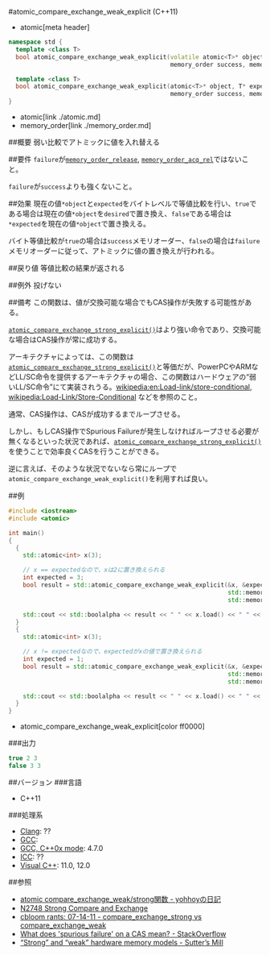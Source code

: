 #atomic_compare_exchange_weak_explicit (C++11)
* atomic[meta header]

```cpp
namespace std {
  template <class T>
  bool atomic_compare_exchange_weak_explicit(volatile atomic<T>* object, T* expected, T desired,
                                             memory_order success, memory_order failure) noexcept;

  template <class T>
  bool atomic_compare_exchange_weak_explicit(atomic<T>* object, T* expected, T desired,
                                             memory_order success, memory_order failure) noexcept;
}
```
* atomic[link ./atomic.md]
* memory_order[link ./memory_order.md]


##概要
弱い比較でアトミックに値を入れ替える


##要件
`failure`が[`memory_order_release`](./memory_order.md), [`memory_order_acq_rel`](./memory_order.md)ではないこと。

`failure`が`success`よりも強くないこと。


##効果
現在の値`*object`と`expected`をバイトレベルで等値比較を行い、`true`である場合は現在の値`*object`を`desired`で置き換え、`false`である場合は`*expected`を現在の値`*object`で置き換える。

バイト等値比較が`true`の場合は`success`メモリオーダー、`false`の場合は`failure`メモリオーダーに従って、アトミックに値の置き換えが行われる。


##戻り値
等値比較の結果が返される


##例外
投げない


##備考
この関数は、値が交換可能な場合でもCAS操作が失敗する可能性がある。

[`atomic_compare_exchange_strong_explicit()`](./atomic_compare_exchange_strong_explicit.md)はより強い命令であり、交換可能な場合はCAS操作が常に成功する。

アーキテクチャによっては、この関数は[`atomic_compare_exchange_strong_explicit()`](./atomic_compare_exchange_strong_explicit.md)と等価だが、PowerPCやARMなどLL/SC命令を提供するアーキテクチャの場合、この関数はハードウェアの“弱いLL/SC命令”にて実装されうる。[wikipedia:en:Load-link/store-conditional](http://en.wikipedia.org/wiki/Load-link%2Fstore-conditional), [wikipedia:Load-Link/Store-Conditional](http://ja.wikipedia.org/wiki/Load-Link%2FStore-Conditional) などを参照のこと。

通常、CAS操作は、CASが成功するまでループさせる。

しかし、もしCAS操作でSpurious Failureが発生しなければループさせる必要が無くなるといった状況であれば、[`atomic_compare_exchange_strong_explicit()`](./atomic_compare_exchange_strong_explicit.md)を使うことで効率良くCASを行うことができる。

逆に言えば、そのような状況でないなら常にループで`atomic_compare_exchange_weak_explicit()`を利用すれば良い。


##例
```cpp
#include <iostream>
#include <atomic>

int main()
{
  {
    std::atomic<int> x(3);

    // x == expectedなので、xは2に置き換えられる
    int expected = 3;
    bool result = std::atomic_compare_exchange_weak_explicit(&x, &expected, 2,
                                                             std::memory_order_acquire,
                                                             std::memory_order_acquire);

    std::cout << std::boolalpha << result << " " << x.load() << " " << expected << std::endl;
  }
  {
    std::atomic<int> x(3);

    // x != expectedなので、expectedがxの値で置き換えられる
    int expected = 1;
    bool result = std::atomic_compare_exchange_weak_explicit(&x, &expected, 2,
                                                             std::memory_order_acquire,
                                                             std::memory_order_acquire);

    std::cout << std::boolalpha << result << " " << x.load() << " " << expected << std::endl;
  }
}
```
* atomic_compare_exchange_weak_explicit[color ff0000]


###出力
```cpp
true 2 3
false 3 3
```


##バージョン
###言語
- C++11

###処理系
- [Clang](/implementation.md#clang): ??
- [GCC](/implementation.md#gcc): 
- [GCC, C++0x mode](/implementation.md#gcc): 4.7.0
- [ICC](/implementation.md#icc): ??
- [Visual C++](/implementation.md#visual_cpp): 11.0, 12.0


##参照
- [atomic compare_exchange_weak/strong関数 - yohhoyの日記](http://d.hatena.ne.jp/yohhoy/20120725/p1)
- [N2748 Strong Compare and Exchange](http://www.open-std.org/jtc1/sc22/wg21/docs/papers/2008/n2748.html)
- [cbloom rants: 07-14-11 - compare_exchange_strong vs compare_exchange_weak](http://cbloomrants.blogspot.jp/2011/07/07-14-11-compareexchangestrong-vs.html)
- [What does 'spurious failure' on a CAS mean? - StackOverflow](http://stackoverflow.com/q/355365/463412)
- [“Strong” and “weak” hardware memory models - Sutter’s Mill](http://herbsutter.com/2012/08/02/strong-and-weak-hardware-memory-models/)
